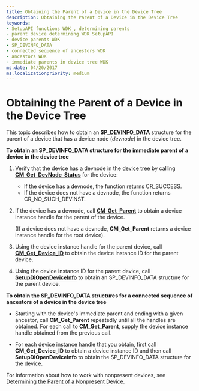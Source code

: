 ```yaml
---
title: Obtaining the Parent of a Device in the Device Tree
description: Obtaining the Parent of a Device in the Device Tree
keywords:
- SetupAPI functions WDK , determining parents
- parent device determining WDK SetupAPI
- device parents WDK
- SP_DEVINFO_DATA
- connected sequence of ancestors WDK
- ancestors WDK
- immediate parents in device tree WDK
ms.date: 04/20/2017
ms.localizationpriority: medium
---
```


# Obtaining the Parent of a Device in the Device Tree





This topic describes how to obtain an [**SP_DEVINFO_DATA**](/windows/win32/api/setupapi/ns-setupapi-sp_devinfo_data) structure for the parent of a device that has a device node (*devnode*) in the device tree.

**To obtain an SP_DEVINFO_DATA structure for the immediate parent of a device in the device tree**

1.  Verify that the device has a devnode in the [device tree](../kernel/device-tree.md) by calling [**CM_Get_DevNode_Status**](/windows/win32/api/cfgmgr32/nf-cfgmgr32-cm_get_devnode_status) for the device:
    -   If the device has a devnode, the function returns CR_SUCCESS.
    -   If the device does not have a devnode, the function returns CR_NO_SUCH_DEVINST.

2.  If the device has a devnode, call [**CM_Get_Parent**](/windows/win32/api/cfgmgr32/nf-cfgmgr32-cm_get_parent) to obtain a device instance handle for the parent of the device.

    (If a device does not have a devnode, **CM_Get_Parent** returns a device instance handle for the root device).

3.  Using the device instance handle for the parent device, call [**CM_Get_Device_ID**](/windows/win32/api/cfgmgr32/nf-cfgmgr32-cm_get_device_idw) to obtain the device instance ID for the parent device.

4.  Using the device instance ID for the parent device, call [**SetupDiOpenDeviceInfo**](/windows/win32/api/setupapi/nf-setupapi-setupdiopendeviceinfoa) to obtain an SP_DEVINFO_DATA structure for the parent device.

**To obtain the SP_DEVINFO_DATA structures for a connected sequence of ancestors of a device in the device tree**

-   Starting with the device's immediate parent and ending with a given ancestor, call **CM_Get_Parent** repeatedly until all the handles are obtained. For each call to **CM_Get_Parent**, supply the device instance handle obtained from the previous call.

-   For each device instance handle that you obtain, first call **CM_Get_Device_ID** to obtain a device instance ID and then call **SetupDiOpenDeviceInfo** to obtain the SP_DEVINFO_DATA structure for the device.

For information about how to work with nonpresent devices, see [Determining the Parent of a Nonpresent Device](determining-the-parent-of-a-nonpresent-device.md).

 

